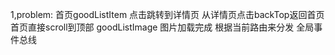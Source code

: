 1,problem: 首页goodListItem 点击跳转到详情页 从详情页点击backTop返回首页 首页直接scroll到顶部
    goodListImage 图片加载完成 根据当前路由来分发 全局事件总线 

